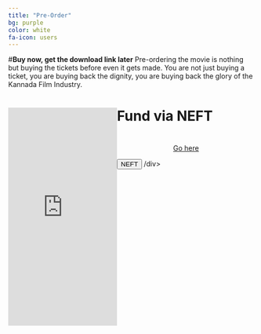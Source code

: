 ```yaml
---
title: "Pre-Order"
bg: purple
color: white
fa-icon: users
---
```

#**Buy now, get the download link later**
Pre-ordering the movie is nothing but buying the tickets before even it gets made. You are not just buying a ticket, you are buying back the dignity, you are buying back the glory of the Kannada Film Industry.

<div>
<div style="float: left;">
<iframe src="https://www.indiegogo.com/project/to-make-c10-h14-n2-film-in-kannada/embedded" width="222px" height="445px" frameborder="0" scrolling="no"></iframe>
</div>

  <div >
      <h1>Fund via NEFT<h1></h1>
      <center><a href="http://www.c10h14n2thefilm.com/">Go here<a></center>
  </div>

<div>

<button>NEFT</button>
/div>

</div>
